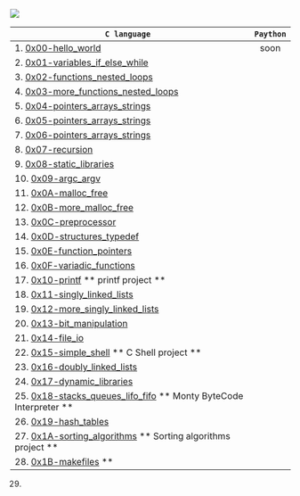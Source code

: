 ![](https://github.com/manonaSamir/manonaSamir/blob/main/mennaprofile.png)

| `C language ` | `Paython` |
|  ---   |  :---:   |
|1. [0x00-hello_world](https://github.com/manonaSamir/alx-low_level_programming/tree/main/0x00-hello_world)| soon |
|2. [0x01-variables_if_else_while](https://github.com/manonaSamir/alx-low_level_programming/tree/main/0x01-variables_if_else_while)| |
|3. [0x02-functions_nested_loops](https://github.com/manonaSamir/alx-low_level_programming/tree/main/0x02-functions_nested_loops)| |
|4. [0x03-more_functions_nested_loops](https://github.com/manonaSamir/alx-low_level_programming/tree/main/0x03-more_functions_nested_loops)| |
|5. [0x04-pointers_arrays_strings](https://github.com/manonaSamir/alx-low_level_programming/tree/main/0x04-pointers_arrays_strings)| |
|6. [0x05-pointers_arrays_strings](https://github.com/manonaSamir/alx-low_level_programming/tree/main/0x05-pointers_arrays_strings)| |
|7. [0x06-pointers_arrays_strings](https://github.com/manonaSamir/alx-low_level_programming/tree/main/0x06-pointers_arrays_strings)| |
|8. [0x07-recursion](https://github.com/manonaSamir/alx-low_level_programming/tree/main/0x07-recursion)| |
|9. [0x08-static_libraries](https://github.com/manonaSamir/alx-low_level_programming/tree/main/0x08-static_libraries)| |
|10. [0x09-argc_argv](https://github.com/manonaSamir/alx-low_level_programming/tree/main/0x09-argc_argv)| |
|11. [0x0A-malloc_free](https://github.com/manonaSamir/alx-low_level_programming/tree/main/0x0A-malloc_free)| |
|12. [0x0B-more_malloc_free](https://github.com/manonaSamir/alx-low_level_programming/tree/main/0x0B-more_malloc_free)| |
|13. [0x0C-preprocessor](https://github.com/manonaSamir/alx-low_level_programming/tree/main/0x0C-preprocessor)| |
|14. [0x0D-structures_typedef](https://github.com/manonaSamir/alx-low_level_programming/tree/main/0x0D-structures_typedef)| |
|15. [0x0E-function_pointers](https://github.com/manonaSamir/alx-low_level_programming/tree/main/0x0E-function_pointers)| |
|16. [0x0F-variadic_functions](https://github.com/manonaSamir/alx-low_level_programming/tree/main/0x0F-variadic_functions)| |
|17. [0x10-printf](https://github.com/manonaSamir/printf) ** printf project **| |
|18. [0x11-singly_linked_lists](https://github.com/manonaSamir/alx-low_level_programming/tree/main/0x11-singly_linked_lists)| |
|19. [0x12-more_singly_linked_lists](https://github.com/manonaSamir/alx-low_level_programming/tree/main/0x12-more_singly_linked_lists)| |
|20. [0x13-bit_manipulation](https://github.com/manonaSamir/alx-low_level_programming/tree/main/0x13-bit_manipulation)| |
|21. [0x14-file_io](https://github.com/manonaSamir/alx-low_level_programming/tree/main/0x14-file_io)| |
|22. [0x15-simple_shell](https://github.com/manonaSamir/simple_shell) ** C Shell project **| |
|23. [0x16-doubly_linked_lists](https://github.com/manonaSamir/0x16-doubly_linked_lists)| |
|24. [0x17-dynamic_libraries](https://github.com/manonaSamir/0x17-dynamic_libraries)| |
|25. [0x18-stacks_queues_lifo_fifo](https://github.com/ibeckermayer/monty) ** Monty ByteCode Interpreter **| |
|26. [0x19-hash_tables](https://github.com/manonaSamir/0x19-hash_tables)| |
|27. [0x1A-sorting_algorithms](https://github.com/manonaSamir/0x1A-sorting_algorithms) ** Sorting algorithms project **| |
|28. [0x1B-makefiles](https://github.com/manonaSamir/0x1B-makefiles) **| |
29. 
